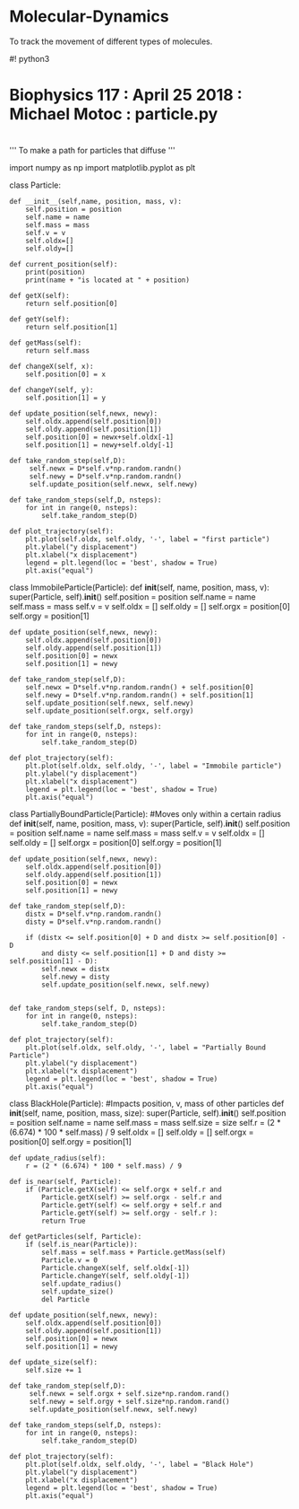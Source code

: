 # Molecular-Dynamics
To track the movement of different types of molecules. 


#! python3
#
# Biophysics 117 : April 25 2018 : Michael Motoc : particle.py
#
'''
To make a path for particles that diffuse
'''

import numpy as np
import matplotlib.pyplot as plt

class Particle:
    
    def __init__(self,name, position, mass, v):
        self.position = position
        self.name = name
        self.mass = mass
        self.v = v
        self.oldx=[]
        self.oldy=[]
        
    def current_position(self):
        print(position)
        print(name + "is located at " + position)

    def getX(self):
        return self.position[0]

    def getY(self):
        return self.position[1]

    def getMass(self):
        return self.mass

    def changeX(self, x):
        self.position[0] = x

    def changeY(self, y):
        self.position[1] = y
        
    def update_position(self,newx, newy):
        self.oldx.append(self.position[0])
        self.oldy.append(self.position[1])
        self.position[0] = newx+self.oldx[-1]
        self.position[1] = newy+self.oldy[-1]

    def take_random_step(self,D):
         self.newx = D*self.v*np.random.randn()
         self.newy = D*self.v*np.random.randn() 
         self.update_position(self.newx, self.newy)

    def take_random_steps(self,D, nsteps):
        for int in range(0, nsteps):
            self.take_random_step(D)

    def plot_trajectory(self):
        plt.plot(self.oldx, self.oldy, '-', label = "first particle")
        plt.ylabel("y displacement")
        plt.xlabel("x displacement")
        legend = plt.legend(loc = 'best', shadow = True)
        plt.axis("equal")


class ImmobileParticle(Particle):
    def __init__(self, name, position, mass, v):
        super(Particle, self).__init__()
        self.position = position
        self.name = name
        self.mass = mass
        self.v = v
        self.oldx = []
        self.oldy = []
        self.orgx = position[0]
        self.orgy = position[1]
        
    def update_position(self,newx, newy):
        self.oldx.append(self.position[0])
        self.oldy.append(self.position[1])
        self.position[0] = newx
        self.position[1] = newy
        
    def take_random_step(self,D):
        self.newx = D*self.v*np.random.randn() + self.position[0]
        self.newy = D*self.v*np.random.randn() + self.position[1]
        self.update_position(self.newx, self.newy)
        self.update_position(self.orgx, self.orgy)
        
    def take_random_steps(self,D, nsteps):
        for int in range(0, nsteps):
            self.take_random_step(D)
            
    def plot_trajectory(self):
        plt.plot(self.oldx, self.oldy, '-', label = "Immobile particle")
        plt.ylabel("y displacement")
        plt.xlabel("x displacement")
        legend = plt.legend(loc = 'best', shadow = True)
        plt.axis("equal")
        

class PartiallyBoundParticle(Particle): #Moves only within a certain radius 
    def __init__(self, name, position, mass, v):
        super(Particle, self).__init__()
        self.position = position
        self.name = name
        self.mass = mass
        self.v = v
        self.oldx = []
        self.oldy = []
        self.orgx = position[0]
        self.orgy = position[1]
        
    def update_position(self,newx, newy):
        self.oldx.append(self.position[0])
        self.oldy.append(self.position[1])
        self.position[0] = newx
        self.position[1] = newy
        
    def take_random_step(self,D):
        distx = D*self.v*np.random.randn()
        disty = D*self.v*np.random.randn()
        
        if (distx <= self.position[0] + D and distx >= self.position[0] - D
            and disty <= self.position[1] + D and disty >= self.position[1] - D):
            self.newx = distx
            self.newy = disty
            self.update_position(self.newx, self.newy)
            
        
    def take_random_steps(self, D, nsteps):
        for int in range(0, nsteps):
            self.take_random_step(D)
            
    def plot_trajectory(self):
        plt.plot(self.oldx, self.oldy, '-', label = "Partially Bound Particle")
        plt.ylabel("y displacement")
        plt.xlabel("x displacement")
        legend = plt.legend(loc = 'best', shadow = True)
        plt.axis("equal")



class BlackHole(Particle): #Impacts position, v, mass of other particles
    def __init__(self, name, position, mass, size):
        super(Particle, self).__init__()
        self.position = position
        self.name = name
        self.mass = mass
        self.size = size
        self.r = (2 * (6.674) * 100 * self.mass) / 9
        self.oldx = []
        self.oldy = []
        self.orgx = position[0]
        self.orgy = position[1]

    def update_radius(self):
        r = (2 * (6.674) * 100 * self.mass) / 9

    def is_near(self, Particle):
        if (Particle.getX(self) <= self.orgx + self.r and
            Particle.getX(self) >= self.orgx - self.r and
            Particle.getY(self) <= self.orgy + self.r and
            Particle.getY(self) >= self.orgy - self.r ):
            return True
        
    def getParticles(self, Particle):
        if (self.is_near(Particle)):
            self.mass = self.mass + Particle.getMass(self)
            Particle.v = 0
            Particle.changeX(self, self.oldx[-1])
            Particle.changeY(self, self.oldy[-1])
            self.update_radius()
            self.update_size()
            del Particle

    def update_position(self,newx, newy):
        self.oldx.append(self.position[0])
        self.oldy.append(self.position[1])
        self.position[0] = newx
        self.position[1] = newy

    def update_size(self):
        self.size += 1
        
    def take_random_step(self,D):
         self.newx = self.orgx + self.size*np.random.rand()
         self.newy = self.orgy + self.size*np.random.rand()
         self.update_position(self.newx, self.newy)

    def take_random_steps(self,D, nsteps):
        for int in range(0, nsteps):
            self.take_random_step(D)
            
    def plot_trajectory(self):
        plt.plot(self.oldx, self.oldy, '-', label = "Black Hole")
        plt.ylabel("y displacement")
        plt.xlabel("x displacement")
        legend = plt.legend(loc = 'best', shadow = True)
        plt.axis("equal")
